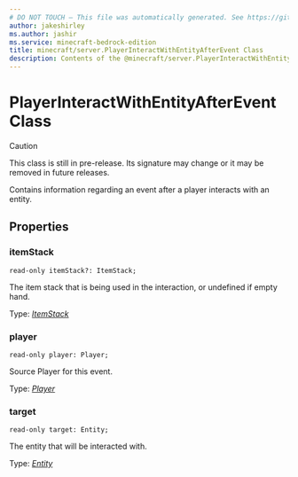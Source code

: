 ```yaml
---
# DO NOT TOUCH — This file was automatically generated. See https://github.com/mojang/minecraftapidocsgenerator to modify descriptions, examples, etc.
author: jakeshirley
ms.author: jashir
ms.service: minecraft-bedrock-edition
title: minecraft/server.PlayerInteractWithEntityAfterEvent Class
description: Contents of the @minecraft/server.PlayerInteractWithEntityAfterEvent class.
---
```

# PlayerInteractWithEntityAfterEvent Class

> [!CAUTION]
> This class is still in pre-release.  Its signature may change or it may be removed in future releases.

Contains information regarding an event after a player interacts with an entity.

## Properties

### **itemStack**
`read-only itemStack?: ItemStack;`

The item stack that is being used in the interaction, or undefined if empty hand.

Type: [*ItemStack*](ItemStack.md)

### **player**
`read-only player: Player;`

Source Player for this event.

Type: [*Player*](Player.md)

### **target**
`read-only target: Entity;`

The entity that will be interacted with.

Type: [*Entity*](Entity.md)
